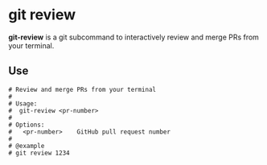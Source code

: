 # git review

**git-review** is a git subcommand to interactively review and merge PRs from your terminal.

## Use

```
# Review and merge PRs from your terminal
#
# Usage:
#  git-review <pr-number>
#
# Options:
#   <pr-number>    GitHub pull request number
#
# @example
# git review 1234
```
